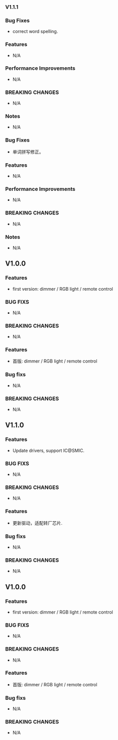 ### V1.1.1

### Bug Fixes
*  correct word spelling.

### Features
*  N/A

### Performance Improvements
*  N/A

### BREAKING CHANGES
*  N/A

### Notes
*  N/A


### Bug Fixes
*  单词拼写修正。

### Features
*  N/A

### Performance Improvements
*  N/A

### BREAKING CHANGES
*  N/A

### Notes
*  N/A



## V1.0.0
### Features
* first version: dimmer / RGB light / remote control

### BUG FIXS
  - N/A

### BREAKING CHANGES
  - N/A


### Features
* 首版: dimmer / RGB light / remote control

### Bug fixs
* N/A

### BREAKING CHANGES
* N/A

## V1.1.0
### Features
* Update drivers, support IC@SMIC.

### BUG FIXS
  - N/A

### BREAKING CHANGES
  - N/A


### Features
* 更新驱动，适配转厂芯片.

### Bug fixs
* N/A

### BREAKING CHANGES
* N/A



## V1.0.0
### Features
* first version: dimmer / RGB light / remote control

### BUG FIXS
  - N/A

### BREAKING CHANGES
  - N/A


### Features
* 首版: dimmer / RGB light / remote control

### Bug fixs
* N/A

### BREAKING CHANGES
* N/A
